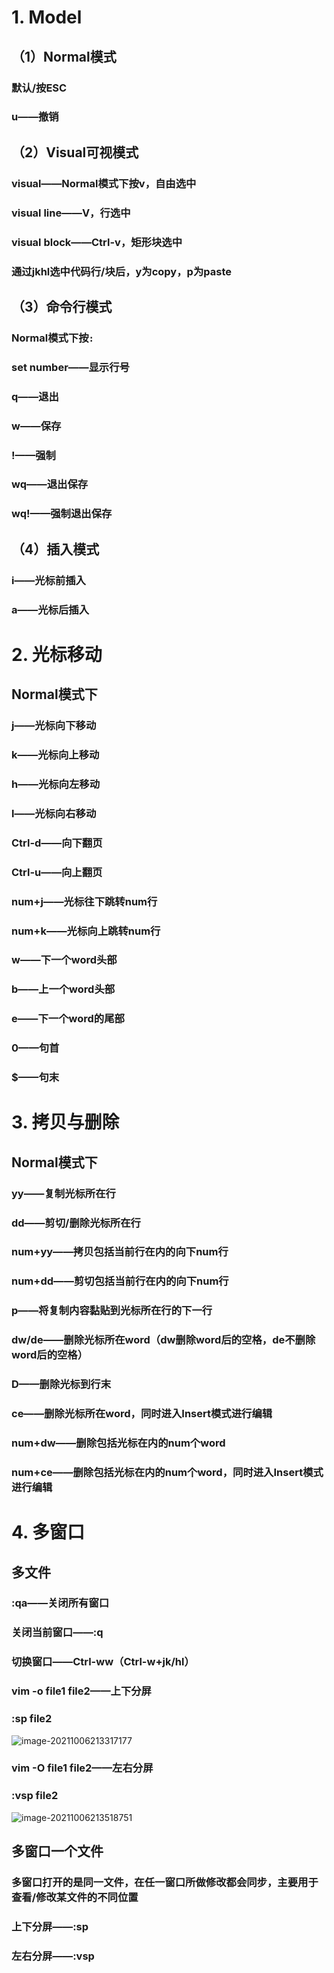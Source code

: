 # 1. Model

## （1）Normal模式

### 默认/按ESC

### u——撤销

## （2）Visual可视模式

### visual——Normal模式下按v，自由选中

### visual line——V，行选中

### visual block——Ctrl-v，矩形块选中

### 通过jkhl选中代码行/块后，y为copy，p为paste

## （3）命令行模式

### Normal模式下按`:`

### set number——显示行号

### q——退出

### w——保存

### !——强制

### wq——退出保存

### wq!——强制退出保存

## （4）插入模式

### i——光标前插入

### a——光标后插入

# 2. 光标移动

## Normal模式下

### j——光标向下移动

### k——光标向上移动

### h——光标向左移动

### l——光标向右移动

### Ctrl-d——向下翻页

### Ctrl-u——向上翻页

### num+j——光标往下跳转num行

### num+k——光标向上跳转num行

### w——下一个word头部

### b——上一个word头部

### e——下一个word的尾部

### 0——句首

### $——句末



# 3. 拷贝与删除

## Normal模式下

### yy——复制光标所在行

### dd——剪切/删除光标所在行

### num+yy——拷贝包括当前行在内的向下num行

### num+dd——剪切包括当前行在内的向下num行

### p——将复制内容黏贴到光标所在行的下一行



### dw/de——删除光标所在word（dw删除word后的空格，de不删除word后的空格）

### D——删除光标到行末

### ce——删除光标所在word，同时进入Insert模式进行编辑

### num+dw——删除包括光标在内的num个word

### num+ce——删除包括光标在内的num个word，同时进入Insert模式进行编辑



# 4. 多窗口

## 多文件

### :qa——关闭所有窗口

### 关闭当前窗口——:q

### 切换窗口——Ctrl-ww（Ctrl-w+jk/hl）

### vim -o file1 file2——上下分屏

### :sp file2

![image-20211006213317177](https://i.loli.net/2021/10/06/iOhPln2648SqvkF.png)



### vim -O file1 file2——左右分屏

### :vsp file2

![image-20211006213518751](https://i.loli.net/2021/10/06/RNl6gB4CyYV7uHp.png)



## 多窗口一个文件

### 多窗口打开的是同一文件，在任一窗口所做修改都会同步，主要用于查看/修改某文件的不同位置

### 上下分屏——:sp

### 左右分屏——:vsp
